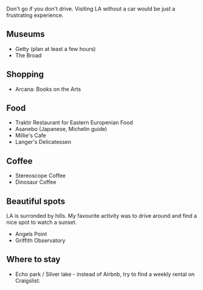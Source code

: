 Don't go if you don't drive. Visiting LA without a car would be just a frustrating experience.

## Museums

* Getty (plan at least a few hours)
* The Broad

## Shopping
* Arcana: Books on the Arts

## Food

* Traktir Restaurant for Eastern Europenian Food
* Asanebo (Japanese, Michelin guide)
* Millie's Cafe
* Langer's Delicatessen

## Coffee

* Stereoscope Coffee
* Dinosaur Coffee

## Beautiful spots

LA is surronded by hills. My favourite activity was to drive around and find a nice spot to watch a sunset.

* Angels Point
* Griffith Observatory

## Where to stay

* Echo park / Silver lake - instead of Airbnb, try to find a weekly rental on Craigslist.
